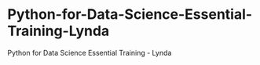 # Python-for-Data-Science-Essential-Training-Lynda
Python for Data Science Essential Training - Lynda
